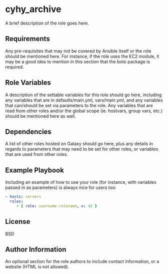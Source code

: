 # cyhy_archive #

A brief description of the role goes here.

## Requirements ##

Any pre-requisites that may not be covered by Ansible itself or the role should
be mentioned here. For instance, if the role uses the EC2 module, it may be a
good idea to mention in this section that the boto package is required.

## Role Variables ##

A description of the settable variables for this role should go here, including
any variables that are in defaults/main.yml, vars/main.yml, and any variables
that can/should be set via parameters to the role. Any variables that are read
from other roles and/or the global scope (ie. hostvars, group vars, etc.) should
be mentioned here as well.

## Dependencies ##

A list of other roles hosted on Galaxy should go here, plus any details in
regards to parameters that may need to be set for other roles, or variables that
are used from other roles.

## Example Playbook ##

Including an example of how to use your role (for instance, with variables
passed in as parameters) is always nice for users too:

```yaml
- hosts: servers
  roles:
     - { role: username.rolename, x: 42 }
```

## License ##

BSD

## Author Information ##

An optional section for the role authors to include contact information, or a
website (HTML is not allowed).
